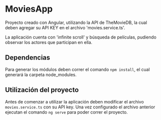 # MoviesApp

Proyecto creado con Angular, utilizando la API de TheMovieDB, la cual deben agregar su API KEY en el archivo 'movies.service.ts'. 

La aplicación cuenta con 'infinite scroll' y búsqueda de películas, pudiendo observar los actores que participan en ella.

## Dependencias

Para generar los módulos deben correr el comando `npm install`, el cual generará la carpeta node_modules.


## Utilización del proyecto

Antes de comenzar a utilizar la aplicación deben modificar el archivo `movies.service.ts` con su API key. Una vez configurado el archivo anterior ejecutan el comando `ng serve` para poder correr el proyecto. 
